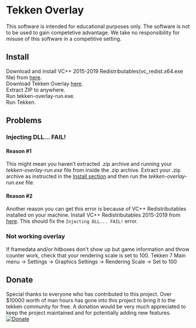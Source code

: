 Tekken Overlay
==============

This software is intended for educational purposes only. The software is not to
be used to gain competetive advantage. We take no responsibility for misuse of
this software in a competitive setting.

Install
-------

Download and install VC++ 2015-2019 Redistributables(vc_redist.x64.exe file) from [here](https://support.microsoft.com/en-us/help/2977003/the-latest-supported-visual-c-downloads).  
Download Tekken Overlay
[here​​​](https://github.com/TekkenOverlay/TekkenOverlay/releases/latest).  
Extract ZIP to anywhere.  
Run tekken-overlay-run.exe.  
Run Tekken.

Problems
--------

### Injecting DLL... FAIL!

#### Reason #1

This might mean you haven’t extracted .zip archive and running your *tekken-overlay-run.exe* file
from inside the .zip archive. Extract your .zip archive as instructed in the
[Install section](https://github.com/TekkenOverlay/TekkenOverlay#install) and
then run the *tekken-overlay-run.exe* file.

#### Reason #2

Another reason you can get this error is because of VC++ Redistributables installed on your machine. Install VC++ Redistributables 2015-2019 from [here](https://support.microsoft.com/en-us/help/2977003/the-latest-supported-visual-c-downloads). This should fix the `Injecting DLL... FAIL!` error.

### Not working overlay

If framedata and/or hitboxes don't show up but game information and throw counter work, check that your rendering scale is set to 100.
Tekken 7 Main menu -> Settings -> Graphics Settings -> Rendering Scale -> Set to 100

Donate
------

Special thanks to everyone who has contributed to this project. Over \$10000
worth of man hours has gone into this project to bring it to the tekken
community for free. A donation would be very much appreciated to keep the
project maintained and for potentially adding new features.  
[![Donate](https://img.shields.io/badge/Donate-PayPal-green.svg)](https://www.paypal.com/cgi-bin/webscr?cmd=_donations&business=tekkenoverlay%40gmail.com&currency_code=EUR)
